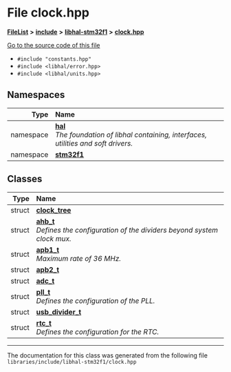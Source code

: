 

# File clock.hpp



[**FileList**](files.md) **>** [**include**](dir_cba0faac6e93618a6e2539705915bd70.md) **>** [**libhal-stm32f1**](dir_382b22576b48b83d585887c4aba4f004.md) **>** [**clock.hpp**](libhal-stm32f1_2clock_8hpp.md)

[Go to the source code of this file](libhal-stm32f1_2clock_8hpp_source.md)



* `#include "constants.hpp"`
* `#include <libhal/error.hpp>`
* `#include <libhal/units.hpp>`













## Namespaces

| Type | Name |
| ---: | :--- |
| namespace | [**hal**](namespacehal.md) <br>_The foundation of libhal containing, interfaces, utilities and soft drivers._  |
| namespace | [**stm32f1**](namespacehal_1_1stm32f1.md) <br> |


## Classes

| Type | Name |
| ---: | :--- |
| struct | [**clock\_tree**](structhal_1_1stm32f1_1_1clock__tree.md) <br> |
| struct | [**ahb\_t**](structhal_1_1stm32f1_1_1clock__tree_1_1ahb__t.md) <br>_Defines the configuration of the dividers beyond system clock mux._  |
| struct | [**apb1\_t**](structhal_1_1stm32f1_1_1clock__tree_1_1ahb__t_1_1apb1__t.md) <br>_Maximum rate of 36 MHz._  |
| struct | [**apb2\_t**](structhal_1_1stm32f1_1_1clock__tree_1_1ahb__t_1_1apb2__t.md) <br> |
| struct | [**adc\_t**](structhal_1_1stm32f1_1_1clock__tree_1_1ahb__t_1_1apb2__t_1_1adc__t.md) <br> |
| struct | [**pll\_t**](structhal_1_1stm32f1_1_1clock__tree_1_1pll__t.md) <br>_Defines the configuration of the PLL._  |
| struct | [**usb\_divider\_t**](structhal_1_1stm32f1_1_1clock__tree_1_1pll__t_1_1usb__divider__t.md) <br> |
| struct | [**rtc\_t**](structhal_1_1stm32f1_1_1clock__tree_1_1rtc__t.md) <br>_Defines the configuration for the RTC._  |



















































------------------------------
The documentation for this class was generated from the following file `libraries/include/libhal-stm32f1/clock.hpp`

